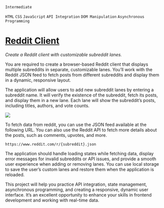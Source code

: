 `Intermediate`

`HTML` `CSS` `JavaScript` `API Integration` `DOM Manipulation` `Asynchronous Programming`

# [Reddit Client](https://roadmap.sh/projects/reddit-client)

_Create a Reddit client with customizable subreddit lanes._


You are required to create a browser-based Reddit client that displays multiple subreddits in separate, customizable lanes. You’ll work with the Reddit JSON feed to fetch posts from different subreddits and display them in a dynamic, responsive layout.

The application will allow users to add new subreddit lanes by entering a subreddit name. It will verify the existence of the subreddit, fetch its posts, and display them in a new lane. Each lane will show the subreddit’s posts, including titles, authors, and vote counts.

![](https://i.postimg.cc/RZyByrKN/layout.png)

To fetch data from reddit, you can use the JSON feed available at the following URL. You can also use the Reddit API to fetch more details about the posts, such as comments, upvotes, and more.

`https://www.reddit.com/r/{subreddit}.json`

The application should handle loading states while fetching data, display error messages for invalid subreddits or API issues, and provide a smooth user experience when adding or removing lanes. You can use local storage to save the user’s custom lanes and restore them when the application is reloaded.

This project will help you practice API integration, state management, asynchronous programming, and creating a responsive, dynamic user interface. It’s an excellent opportunity to enhance your skills in frontend development and working with real-time data.

